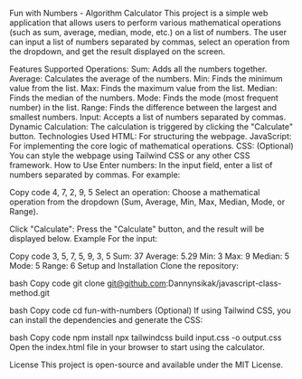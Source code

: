 Fun with Numbers - Algorithm Calculator
This project is a simple web application that allows users to perform various mathematical operations (such as sum, average, median, mode, etc.) on a list of numbers. The user can input a list of numbers separated by commas, select an operation from the dropdown, and get the result displayed on the screen.

Features
Supported Operations:
Sum: Adds all the numbers together.
Average: Calculates the average of the numbers.
Min: Finds the minimum value from the list.
Max: Finds the maximum value from the list.
Median: Finds the median of the numbers.
Mode: Finds the mode (most frequent number) in the list.
Range: Finds the difference between the largest and smallest numbers.
Input: Accepts a list of numbers separated by commas.
Dynamic Calculation: The calculation is triggered by clicking the "Calculate" button.
Technologies Used
HTML: For structuring the webpage.
JavaScript: For implementing the core logic of mathematical operations.
CSS: (Optional) You can style the webpage using Tailwind CSS or any other CSS framework.
How to Use
Enter numbers: In the input field, enter a list of numbers separated by commas. For example:

Copy code
4, 7, 2, 9, 5
Select an operation: Choose a mathematical operation from the dropdown (Sum, Average, Min, Max, Median, Mode, or Range).

Click "Calculate": Press the "Calculate" button, and the result will be displayed below.
Example
For the input:

Copy code
3, 5, 7, 5, 9, 3, 5
Sum: 37
Average: 5.29
Min: 3
Max: 9
Median: 5
Mode: 5
Range: 6
Setup and Installation
Clone the repository:

bash
Copy code
git clone git@github.com:Dannynsikak/javascript-class-method.git


bash
Copy code
cd fun-with-numbers
(Optional) If using Tailwind CSS, you can install the dependencies and generate the CSS:

bash
Copy code
npm install
npx tailwindcss build input.css -o output.css
Open the index.html file in your browser to start using the calculator.

License
This project is open-source and available under the MIT License.
